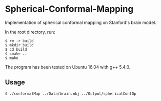 # Spherical-Conformal-Mapping
Implementation of spherical conformal mapping on Stanford's brain model.

In the root directory, run:
```
$ rm -r build
$ mkdir build
$ cd build
$ cmake ..
$ make
```

The program has been tested on Ubuntu 16.04 with g++ 5.4.0.

## Usage
```
$ ./conformalMap ../Data/brain.obj ../Output/sphericalConfOp
```
